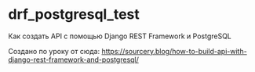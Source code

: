 # drf_postgresql_test
Как создать API с помощью Django REST Framework и PostgreSQL

Создано по уроку от сюда:
https://sourcery.blog/how-to-build-api-with-django-rest-framework-and-postgresql/